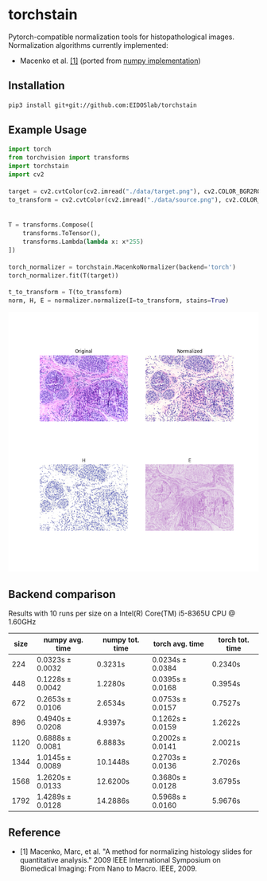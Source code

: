 # torchstain

Pytorch-compatible normalization tools for histopathological images.
Normalization algorithms currently implemented:

- Macenko et al. [\[1\]](#reference) (ported from [numpy implementation](https://github.com/schaugf/HEnorm_python))

## Installation

```bash
pip3 install git+git://github.com:EIDOSlab/torchstain
```

## Example Usage

```python
import torch
from torchvision import transforms
import torchstain
import cv2

target = cv2.cvtColor(cv2.imread("./data/target.png"), cv2.COLOR_BGR2RGB)
to_transform = cv2.cvtColor(cv2.imread("./data/source.png"), cv2.COLOR_BGR2RGB)


T = transforms.Compose([
    transforms.ToTensor(),
    transforms.Lambda(lambda x: x*255)
])

torch_normalizer = torchstain.MacenkoNormalizer(backend='torch')
torch_normalizer.fit(T(target))

t_to_transform = T(to_transform)
norm, H, E = normalizer.normalize(I=to_transform, stains=True)
```

![alt text](result.png)


## Backend comparison

Results with 10 runs per size on a Intel(R) Core(TM) i5-8365U CPU @ 1.60GHz


|   size | numpy avg. time   | numpy tot. time   | torch avg. time   | torch tot. time   |
|--------|-------------------|-------------------|-------------------|-------------------|
|    224 | 0.0323s ± 0.0032  | 0.3231s           | 0.0234s ± 0.0384  | 0.2340s           |
|    448 | 0.1228s ± 0.0042  | 1.2280s           | 0.0395s ± 0.0168  | 0.3954s           |
|    672 | 0.2653s ± 0.0106  | 2.6534s           | 0.0753s ± 0.0157  | 0.7527s           |
|    896 | 0.4940s ± 0.0208  | 4.9397s           | 0.1262s ± 0.0159  | 1.2622s           |
|   1120 | 0.6888s ± 0.0081  | 6.8883s           | 0.2002s ± 0.0141  | 2.0021s           |
|   1344 | 1.0145s ± 0.0089  | 10.1448s          | 0.2703s ± 0.0136  | 2.7026s           |
|   1568 | 1.2620s ± 0.0133  | 12.6200s          | 0.3680s ± 0.0128  | 3.6795s           |
|   1792 | 1.4289s ± 0.0128  | 14.2886s          | 0.5968s ± 0.0160  | 5.9676s           |


## Reference

- [1] Macenko, Marc, et al. "A method for normalizing histology slides for quantitative analysis." 2009 IEEE International Symposium on Biomedical Imaging: From Nano to Macro. IEEE, 2009.
